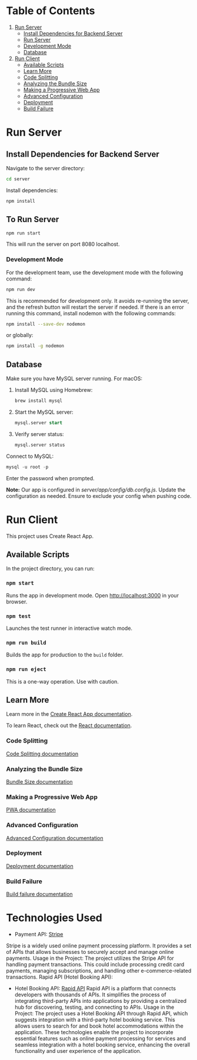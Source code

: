 # Table of Contents
1. [Run Server](#run-server)
   - [Install Dependencies for Backend Server](#install-dependencies-for-backend-server)
   - [Run Server](#to-run-server)
   - [Development Mode](#to-run-in-development-mode)
   - [Database](#database)
2. [Run Client](#run-client)
   - [Available Scripts](#available-scripts)
   - [Learn More](#learn-more)
   - [Code Splitting](#code-splitting)
   - [Analyzing the Bundle Size](#analyzing-the-bundle-size)
   - [Making a Progressive Web App](#making-a-progressive-web-app)
   - [Advanced Configuration](#advanced-configuration)
   - [Deployment](#deployment)
   - [Build Failure](#npm-run-build-fails-to-minify)

# Run Server
## Install Dependencies for Backend Server
Navigate to the server directory:
```bash
cd server
```
Install dependencies:
```bash
npm install
```

## To Run Server
```bash
npm run start
```
This will run the server on port 8080 localhost.

### Development Mode
For the development team, use the development mode with the following command:
```bash
npm run dev
```
This is recommended for development only. It avoids re-running the server, and the refresh button will restart the server if needed. If there is an error running this command, install nodemon with the following commands:
```bash
npm install --save-dev nodemon
```
or globally:
```bash
npm install -g nodemon
```

## Database
Make sure you have MySQL server running. For macOS:

1. Install MySQL using Homebrew:
   ```bash
   brew install mysql
   ```
2. Start the MySQL server:
   ```sql
   mysql.server start
   ```
3. Verify server status:
   ```sql
   mysql.server status
   ```

Connect to MySQL:
```sql
mysql -u root -p
```
Enter the password when prompted.

**Note:** Our app is configured in *server/app/config/db.config.js*. Update the configuration as needed. Ensure to exclude your config when pushing code.

# Run Client
This project uses Create React App.

## Available Scripts
In the project directory, you can run:

### `npm start`
Runs the app in development mode. Open [http://localhost:3000](http://localhost:3000) in your browser.

### `npm test`
Launches the test runner in interactive watch mode.

### `npm run build`
Builds the app for production to the `build` folder.

### `npm run eject`
This is a one-way operation. Use with caution.

## Learn More
Learn more in the [Create React App documentation](https://facebook.github.io/create-react-app/docs/getting-started).

To learn React, check out the [React documentation](https://reactjs.org/).

### Code Splitting
[Code Splitting documentation](https://facebook.github.io/create-react-app/docs/code-splitting)

### Analyzing the Bundle Size
[Bundle Size documentation](https://facebook.github.io/create-react-app/docs/analyzing-the-bundle-size)

### Making a Progressive Web App
[PWA documentation](https://facebook.github.io/create-react-app/docs/making-a-progressive-web-app)

### Advanced Configuration
[Advanced Configuration documentation](https://facebook.github.io/create-react-app/docs/advanced-configuration)

### Deployment
[Deployment documentation](https://facebook.github.io/create-react-app/docs/deployment)

### Build Failure
[Build failure documentation](https://facebook.github.io/create-react-app/docs/troubleshooting#npm-run-build-fails-to-minify)

# Technologies Used
- Payment API: [Stripe](https://stripe.com/)

Stripe is a widely used online payment processing platform. It provides a set of APIs that allows businesses to securely accept and manage online payments.
Usage in the Project: The project utilizes the Stripe API for handling payment transactions. This could include processing credit card payments, managing subscriptions, and handling other e-commerce-related transactions.
Rapid API (Hotel Booking API):

- Hotel Booking API: [Rapid API](https://rapidapi.com/)
Rapid API is a platform that connects developers with thousands of APIs. It simplifies the process of integrating third-party APIs into applications by providing a centralized hub for discovering, testing, and connecting to APIs.
Usage in the Project: The project uses a Hotel Booking API through Rapid API, which suggests integration with a third-party hotel booking service. This allows users to search for and book hotel accommodations within the application.
These technologies enable the project to incorporate essential features such as online payment processing for services and seamless integration with a hotel booking service, enhancing the overall functionality and user experience of the application.
